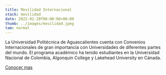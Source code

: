 ```yaml
---
title: Movilidad Internacional
stack: movilidad
date: 2022-02-20T00:00:00+00:00
thumb: ../images/movilidad.jpeg
tam: normal
---
```




La Universidad Politécnica de Aguascalientes cuenta con Convenios Internacionales de gran importancia con Universidades de diferentes partes del mundo. El programa académico ha tenido estudiantes en la Universidad Nacional de Colombia, Algonquin College y Lakehead University en Cánada.


<a href="https://upa.edu.mx/vinculacion/movilidad-academica/#" target="_blank">Conocer mas</a>